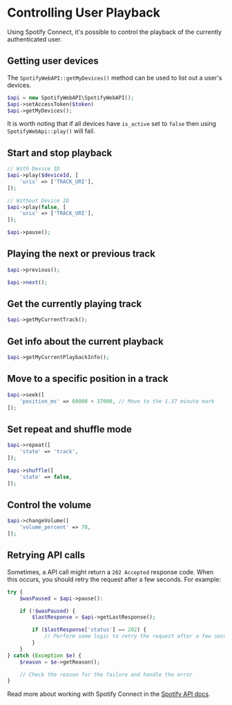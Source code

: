 # Controlling User Playback

Using Spotify Connect, it's possible to control the playback of the currently authenticated user.

## Getting user devices

The `SpotifyWebAPI::getMyDevices()` method can be used to list out a user's devices.

```php
$api = new SpotifyWebAPI\SpotifyWebAPI();
$api->setAccessToken($token)
$api->getMyDevices();
```

It is worth noting that if all devices have `is_active` set to `false` then using `SpotifyWebApi::play()` will fail.

## Start and stop playback
```php
// With Device ID
$api->play($deviceId, [
    'uris' => ['TRACK_URI'],
]);

// Without Device ID
$api->play(false, [
    'uris' => ['TRACK_URI'],
]);

$api->pause();
```

## Playing the next or previous track
```php
$api->previous();

$api->next();
```

## Get the currently playing track
```php
$api->getMyCurrentTrack();
```

## Get info about the current playback
```php
$api->getMyCurrentPlaybackInfo();
```

## Move to a specific position in a track
```php
$api->seek([
    'position_ms' => 60000 + 37000, // Move to the 1.37 minute mark
]);
```

## Set repeat and shuffle mode
```php
$api->repeat([
    'state' => 'track',
]);

$api->shuffle([
    'state' => false,
]);
```

## Control the volume
```php
$api->changeVolume([
    'volume_percent' => 78,
]);
```

## Retrying API calls
Sometimes, a API call might return a `202 Accepted` response code. When this occurs, you should retry the request after a few seconds. For example:

```php
try {
    $wasPaused = $api->pause():

    if (!$wasPaused) {
        $lastResponse = $api->getLastResponse();

        if ($lastResponse['status'] == 202) {
            // Perform some logic to retry the request after a few seconds
        }
    }
} catch (Exception $e) {
    $reason = $e->getReason();

    // Check the reason for the failure and handle the error
}
```

Read more about working with Spotify Connect in the [Spotify API docs](https://developer.spotify.com/documentation/web-api/guides/using-connect-web-api/).
